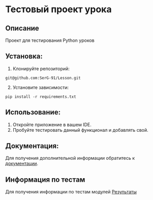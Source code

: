 # Тестовый проект урока


## Описание
Проект для тестирования Python уроков


## Установка:
1. Клонируйте репозиторий:

```git@github.com:SerG-91/Lesson.git```

2. Установите зависимости:
```
pip install -r requirements.txt
```
## Использование:

1. Откройте приложение в вашем IDE.
2. Пробуйте тестировать данный функционал и добавлять свой.


## Документация:

Для получения дополнительной информации обратитесь к [документации](docs/README.md).

## Информация по тестам

Для получения информации по тестам модулей [Результаты](docs/htmlcov/index.html)
